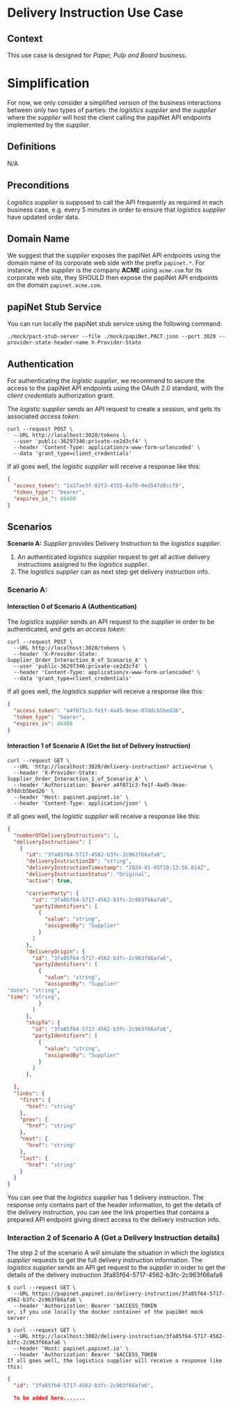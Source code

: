 # Delivery Instruction Use Case

## Context
This use case is designed for _Paper, Pulp and Board_ business.

# Simplification
For now, we only consider a simplified version of the business interactions between only two types of parties: the _logistics supplier_ and the _supplier_ where the _supplier_ will host the client calling the papiNet API endpoints implemented by the _supplier_.

## Definitions
N/A

 ## Preconditions
_Logistics supplier_ is supposed to call the API frequently as required in each business case, e.g. every 5 minutes in order to ensure that _logistics supplier_ have updated order data. 

## Domain Name
We suggest that the _supplier_ exposes the papiNet API endpoints using the domain name of its corporate web side with the prefix `papinet.*`. For instance, if the _supplier_ is the company **ACME** using `acme.com` for its corporate web site, they SHOULD then expose the papiNet API endpoints on the domain `papinet.acme.com`.

## papiNet Stub Service

You can run locally the papiNet stub service using the following command:

```text
./mock/pact-stub-server --file ./mock/papiNet.PACT.json --port 3020 --provider-state-header-name X-Provider-State
```

## Authentication

For authenticating the _logistic supplier_, we recommend to secure the access to the papiNet API endpoints using the OAuth 2.0 standard, with the _client credentials_ authorization grant.

The _logistic supplier_ sends an API request to create a session, and gets its associated _access token_:

```text
curl --request POST \
  --URL http://localhost:3020/tokens \
  --user 'public-36297346:private-ce2d3cf4' \
  --header 'Content-Type: application/x-www-form-urlencoded' \
  --data 'grant_type=client_credentials'
```

If all goes well, the _logistic supplier_ will receive a response like this:

```json
{ 
  "access_token": "1a27ae3f-02f3-4355-8a70-9ed547d0ccf8",
  "token_type": "bearer",
  "expires_in_": 86400
}
```


## Scenarios

**Scenario A:** _Supplier_ provides Delivery Instruction to the _logistics supplier_.

1. An authenticated _logistics supplier_ request to get all active delivery instructions assigned to the _logistics supplier_.
2. The _logistics supplier_ can as next step get delivery instruction info.

### Scenario A: 

#### Interaction 0 of Scenario A (Authentication)
The _logistics supplier_ sends an API request to the _supplier_ in order to be authenticated, and gets an _access token_:

```text
curl --request POST \
  --URL http://localhost:3020/tokens \
  --header 'X-Provider-State: Supplier_Order_Interaction_0_of_Scenario_A' \
  --user 'public-36297346:private-ce2d3cf4' \
  --header 'Content-Type: application/x-www-form-urlencoded' \
  --data 'grant_type=client_credentials'
```

If all goes well, the _logistics supplier_ will receive a response like this:

```json
{
  "access_token": "a4f071c3-fe1f-4a45-9eae-07ddcb5bed26",
  "token_type": "bearer",
  "expires_in": 86400
}
```

#### Interaction 1 of Scenario A (Get the list of Delivery Instruction)
```text
curl --request GET \
  --URL 'http://localhost:3020/delivery-instruction? active=true \ 
  --header 'X-Provider-State: Supplier_Order_Interaction_1_of_Scenario_A' \
  --header 'Authorization: Bearer a4f071c3-fe1f-4a45-9eae-07ddcb5bed26' \
  --header 'Host: papinet.papinet.io' \
  --header 'Content-Type: application/json' \
```
If all goes well, the _logistic supplier_ will receive a response like this:

```json
{
  "numberOfDeliveryInstructions": 1,
  "deliveryInstructions": [
    {
      "id": "3fa85f64-5717-4562-b3fc-2c963f66afa6",
      "deliveryInstructionID": "string",
      "deliveryInstructionTimestamp": "2024-01-05T10:13:56.814Z",
      "deliveryInstructionStatus": "Original",
      "active": true,

      "carrierParty": {
        "id": "3fa85f64-5717-4562-b3fc-2c963f66afa6",
        "partyIdentifiers": [
          {
            "value": "string",
            "assignedBy": "Supplier"
          }
        ]
      },
      "deliveryOrigin": {
        "id": "3fa85f64-5717-4562-b3fc-2c963f66afa6",
        "partyIdentifiers": [
          {
            "value": "string",
            "assignedBy": "Supplier"
"date": "string",
"time": "string",
          }
        ]
      },
      "shipTo": {
        "id": "3fa85f64-5717-4562-b3fc-2c963f66afa6",
        "partyIdentifiers": [
          {
            "value": "string",
            "assignedBy": "Supplier"
          }
        ]
      },

  ],
  "links": {
    "first": {
      "href": "string"
    },
    "prev": {
      "href": "string"
    },
    "next": {
      "href": "string"
    },
    "last": {
      "href": "string"
    }
  }
}
```
You can see that the _logistics supplier_ has 1 delivery instruction. The response only contains part of the header information, to get the details of the delivery instruction, you can see the link properties that contains a prepared API endpoint giving direct access to the delivery instruction info.

### Interaction 2 of Scenario A (Get a Delivery Instruction details)

The step 2 of the scenario A will simulate the situation in which the _logistics supplier_ requests to get the full delivery instruction information. The _logistics supplier_ sends an API get request to the _supplier_ in order to get the details of the delivery instruction 3fa85f64-5717-4562-b3fc-2c963f66afa6 

```text
$ curl --request GET \
  --URL https://papinet.papinet.io/delivery-instruction/3fa85f64-5717-4562-b3fc-2c963f66afa6 \
  --header 'Authorization: Bearer '$ACCESS_TOKEN
or, if you use locally the docker container of the papiNet mock server:

$ curl --request GET \
  --URL http://localhost:3002/delivery-instruction/3fa85f64-5717-4562-b3fc-2c963f66afa6 \
  --header 'Host: papinet.papinet.io' \
  --header 'Authorization: Bearer '$ACCESS_TOKEN
If all goes well, the logistics supplier will receive a response like this:
```
```json
{
  "id": "3fa85f64-5717-4562-b3fc-2c963f66afa6",

  To be added here.......

```  